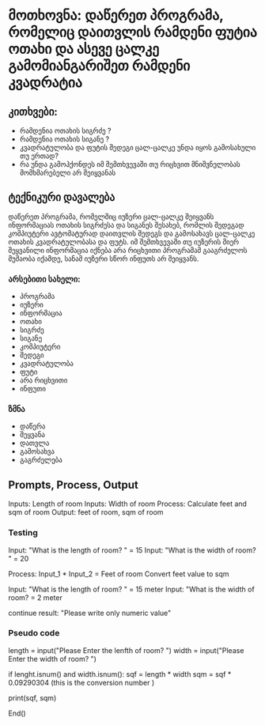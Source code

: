 # მოთხოვნა: დაწერეთ პროგრამა, რომელიც დაითვლის რამდენი ფუტია ოთახი და ასევე ცალკე გამომიანგარიშეთ რამდენი კვადრატია


## კითხვები:
 - რამდენია ოთახის სიგრძე ?
 - რამდენია ოთახის სიგანე ?
 - კვადრატულობა და ფუტის შედეგი ცალ-ცალკე უნდა იყოს გამოსახული თუ ერთად?
 - რა უნდა გამოჰქონდეს იმ შემთხვევაში თუ რიცხვით მნიშვნელობას მომხმარებელი არ შეიყვანას

 ## ტექნიკური დავალება
 დაწერეთ პროგრამა, რომელშიც იუზერი ცალ-ცალკე შეიყვანს ინფორმაციას ოთახის სიგრძესა და სიგანეს შესახებ, რომლის შედეგად კომპიუტერი ავტომატურად დაითვლის შედეგს და გამოსახავს ცალ-ცალკე ოთახის კვადრატულობასა და ფუტს. იმ შემთხვევაში თუ იუზერის მიერ შეყვანილი ინფორმაცია იქნება არა რიცხვითი პროგრამამ გააგრძელოს მუშაობა იქამდე, სანამ იუზერი სწორ ინფუთს არ შეიყვანს. 


 ### არსებითი სახელი:
  - პროგრამა
  - იუზერი
  - ინფორმაცია
  - ოთახი 
  - სიგრძე
  - სიგანე
  - კომპიუტერი
  - შედეგი
  - კვადრატულობა
  - ფუტი
  - არა რიცხვითი
  - ინფუთი


 ### ზმნა
 - დაწერა
 - შეყვანა
 - დათვლა
 - გამოსახვა
 - გაგრძელება


## Prompts, Process, Output

Inputs: Length of room
Inputs: Width of room
Process: Calculate feet and sqm of room
Output: feet of room, sqm of room


### Testing
Input: "What is the length of room? " = 15
Input: "What is the width of room? " = 20

Process: Input_1 * Input_2 = Feet of room
         Convert feet value to sqm 


Input: "What is the length of room? " = 15 meter
Input: "What is the width of room?   = 2 meter

continue
    result: "Please write only numeric value"


### Pseudo code

length = input("Please Enter the lenfth of room? ")
width = input("Please Enter the width of room? ")

if lenght.isnum() and width.isnum():
    sqf = length * width
    sqm = sqf * 0.09290304 (this is the conversion number )

print(sqf, sqm)

End()
